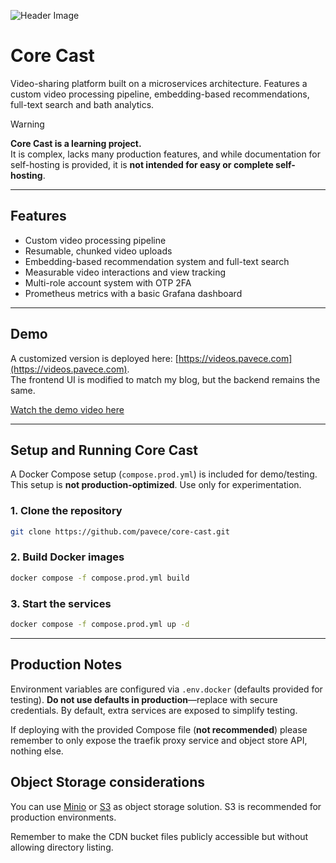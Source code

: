 ![Header Image](http://static.pavece.com/public-files/corecast/readme-header.png)

# Core Cast

Video-sharing platform built on a microservices architecture. Features a custom video processing pipeline, embedding-based recommendations, full-text search and bath analytics.

> [!WARNING]
> **Core Cast is a learning project.**  
> It is complex, lacks many production features, and while documentation for self-hosting is provided, it is **not intended for easy or complete self-hosting**.

---

## Features

- Custom video processing pipeline
- Resumable, chunked video uploads
- Embedding-based recommendation system and full-text search
- Measurable video interactions and view tracking
- Multi-role account system with OTP 2FA
- Prometheus metrics with a basic Grafana dashboard

---

## Demo

A customized version is deployed here: [https://videos.pavece.com](https://videos.pavece.com).  
The frontend UI is modified to match my blog, but the backend remains the same.  

[Watch the demo video here]() 

---

## Setup and Running Core Cast

A Docker Compose setup (`compose.prod.yml`) is included for demo/testing. This setup is **not production-optimized**. Use only for experimentation.

### 1. Clone the repository

```bash
git clone https://github.com/pavece/core-cast.git
```

### 2. Build Docker images

```bash
docker compose -f compose.prod.yml build
```

### 3. Start the services

```bash
docker compose -f compose.prod.yml up -d
```

---

## Production Notes

Environment variables are configured via `.env.docker` (defaults provided for testing). **Do not use defaults in production**—replace with secure credentials. By default, extra services are exposed to simplify testing.

If deploying with the provided Compose file (**not recommended**) please remember to only expose the traefik proxy service and object store API, nothing else.

## Object Storage considerations

You can use [Minio](https://www.min.io/) or [S3](https://docs.aws.amazon.com/AmazonS3/latest/userguide/Welcome.html) as object storage solution. S3 is recommended for production environments.

Remember to make the CDN bucket files publicly accessible but without allowing directory listing.
